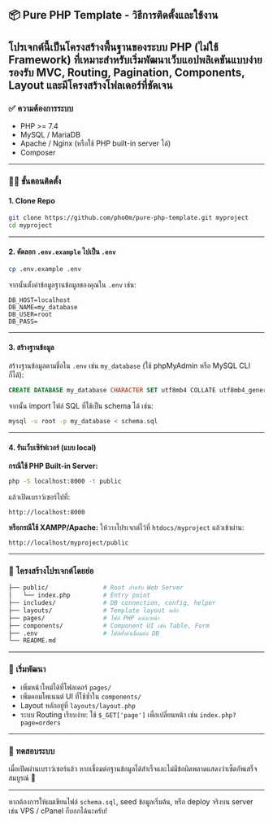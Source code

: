 ## 📦 Pure PHP Template - วิธีการติดตั้งและใช้งาน

## โปรเจกต์นี้เป็นโครงสร้างพื้นฐานของระบบ PHP (ไม่ใช้ Framework) ที่เหมาะสำหรับเริ่มพัฒนาเว็บแอปพลิเคชันแบบง่าย รองรับ MVC, Routing, Pagination, Components, Layout และมีโครงสร้างโฟลเดอร์ที่ชัดเจน

### ✅ ความต้องการระบบ

- PHP >= 7.4
- MySQL / MariaDB
- Apache / Nginx (หรือใช้ PHP built-in server ได้)
- Composer

---

### 🧑‍💻 ขั้นตอนติดตั้ง

#### 1. Clone Repo

```bash
git clone https://github.com/pho0m/pure-php-template.git myproject
cd myproject
```

---

#### 2. คัดลอก `.env.example` ไปเป็น `.env`

```bash
cp .env.example .env
```

จากนั้นตั้งค่าข้อมูลฐานข้อมูลของคุณใน `.env` เช่น:

```env
DB_HOST=localhost
DB_NAME=my_database
DB_USER=root
DB_PASS=
```

---

#### 3. สร้างฐานข้อมูล

สร้างฐานข้อมูลตามชื่อใน `.env` เช่น `my_database` (ใช้ phpMyAdmin หรือ MySQL CLI ก็ได้):

```sql
CREATE DATABASE my_database CHARACTER SET utf8mb4 COLLATE utf8mb4_general_ci;
```

จากนั้น import ไฟล์ SQL ที่ใช้เป็น schema ได้ เช่น:

```bash
mysql -u root -p my_database < schema.sql
```

---

#### 4. รันเว็บเซิร์ฟเวอร์ (แบบ local)

**กรณีใช้ PHP Built-in Server:**

```bash
php -S localhost:8000 -t public
```

แล้วเปิดเบราว์เซอร์ไปที่:

```
http://localhost:8000
```

**หรือกรณีใช้ XAMPP/Apache:**
ให้วางโปรเจกต์ไว้ที่ `htdocs/myproject` แล้วเข้าผ่าน:

```
http://localhost/myproject/public
```

---

### 📁 โครงสร้างโปรเจกต์โดยย่อ

```bash
├── public/               # Root สำหรับ Web Server
│   └── index.php         # Entry point
├── includes/             # DB connection, config, helper
├── layouts/              # Template layout หลัก
├── pages/                # ไฟล์ PHP แต่ละหน้า
├── components/           # Component UI เช่น Table, Form
├── .env                  # ไฟล์ตั้งค่าเชื่อมต่อ DB
└── README.md
```

---

### 🚀 เริ่มพัฒนา

- เพิ่มหน้าใหม่ได้ที่โฟลเดอร์ `pages/`
- เพิ่มคอมโพเนนต์ UI ที่ใช้ซ้ำใน `components/`
- Layout หลักอยู่ที่ `layouts/layout.php`
- ระบบ Routing เรียบง่าย: ใช้ `$_GET['page']` เพื่อเปลี่ยนหน้า เช่น `index.php?page=orders`

---

### 🧪 ทดสอบระบบ

เมื่อเปิดผ่านเบราว์เซอร์แล้ว หากเชื่อมต่อฐานข้อมูลได้สำเร็จและไม่มีข้อผิดพลาดแสดงว่าเซ็ตอัพเสร็จสมบูรณ์ 🎉

---

หากต้องการให้ผมเขียนไฟล์ `schema.sql`, seed ข้อมูลเริ่มต้น, หรือ deploy จริงบน server เช่น VPS / cPanel ก็บอกได้นะครับ!
